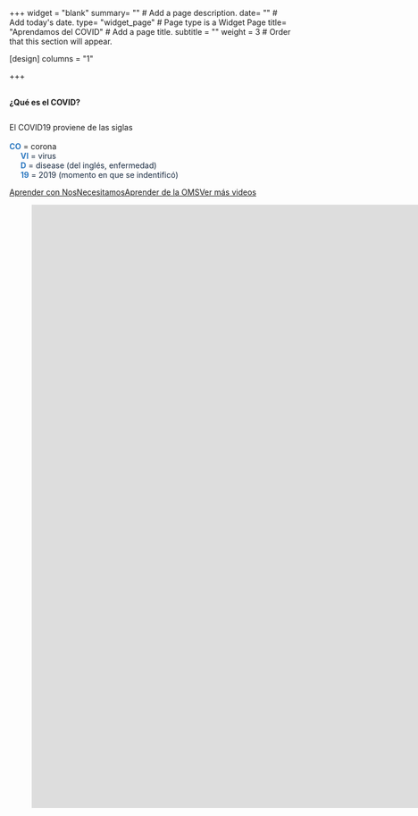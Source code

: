 +++
widget = "blank"
summary= ""  # Add a page description.
date= ""  # Add today's date.
type= "widget_page"  # Page type is a Widget Page
title= "Aprendamos del COVID"  # Add a page title.
subtitle = ""
weight = 3  # Order that this section will appear.

[design]
  columns = "1"

+++

<div class="row">
    <div class="col-12 col-xl-6">
        <h4 style="padding-bottom:10px;padding-top:10px;">¿Qué es el COVID?</h4>
            <p>El COVID19 proviene de las siglas </br><span style="color: #2f7ac1;"></br><strong>   CO</strong></span> = corona </br><span style="color: #2f7ac1; margin-left: 20px;"><strong>VI</strong></span> <span style="color: #17293f;"> = virus</span> </br><span style="color: #2f7ac1; margin-left: 20px;"><strong>D</strong></span> <span style="color: #17293f;"> = disease (del inglés, enfermedad)</span></br><span style="color: #2f7ac1; margin-left: 20px;"><strong>19</strong></span> <span style="color: #17293f;"> = 2019 (momento en que se indentificó)</span></p>
             <p><a class="btn btn-primary btn-deepfocus bg-pure-whitefont-weight-light rounded-4 text-capitalize mb-1" href="http://nosnecesitamos.cl/que-es-el-covid-19/" target="_self" role="button">Aprender con NosNecesitamos</a><a class="btn btn-primary btn-deepfocus bg-pure-whitefont-weight-light rounded-4 text-capitalize mb-1" href="https://www.who.int/es/emergencies/diseases/novel-coronavirus-2019" target="_self" role="button">Aprender de la OMS</a><a class="btn btn-primary btn-deepfocus bg-pure-whitefont-weight-light rounded-4 text-capitalize mb-1" href="https://www.youtube.com/watch?v=GPOQjzZGoeQ" target="_self" role="button">Ver más videos</a></p>
        </div>
    <div class="col-12 col-xl-6">
        <div class="embed-responsive embed-responsive-16by9 mt-3">
                <figure class="embed-responsive-item"><iframe src="https://www.youtube.com/embed/5lcBJtFKWFk" allow="accelerometer; autoplay; encrypted-media; gyroscope; picture-in-picture" allowfullscreen="true" width="1920" height="1080" frameborder="0"></iframe></figure>
        </div>
    </div>
</div>

